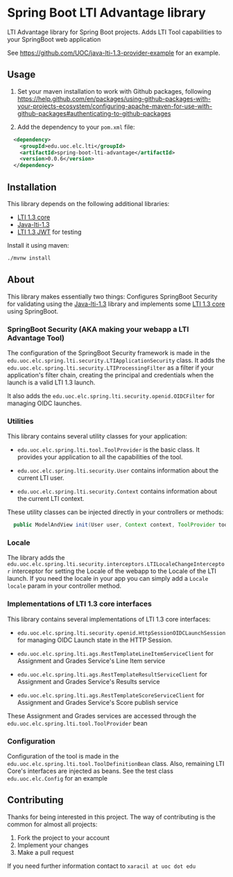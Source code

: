 # Spring Boot LTI Advantage library

LTI Advantage library for Spring Boot projects. Adds LTI Tool capabilities to your SpringBoot web application

See https://github.com/UOC/java-lti-1.3-provider-example for an example.

## Usage

1. Set your maven installation to work with Github packages, following https://help.github.com/en/packages/using-github-packages-with-your-projects-ecosystem/configuring-apache-maven-for-use-with-github-packages#authenticating-to-github-packages

2. Add the dependency to your `pom.xml` file:

```xml
  <dependency>
	<groupId>edu.uoc.elc.lti</groupId>
	<artifactId>spring-boot-lti-advantage</artifactId>
	<version>0.0.6</version>
  </dependency>
```  


## Installation

This library depends on the following additional libraries:

* [LTI 1.3 core](https://github.com/UOC/java-lti-1.3-core)
* [Java-lti-1.3](https://github.com/UOC/java-lti-1.3)
* [LTI 1.3 JWT](https://github.com/UOC/java-lti-1.3-jwt) for testing

Install it using maven:

```bash
./mvnw install
```

## About

This library makes essentially two things: Configures SpringBoot Security for validating using the [Java-lti-1.3](https://github.com/UOC/java-lti-1.3) 
library and implements some [LTI 1.3 core](https://github.com/UOC/java-lti-1.3-core#about) using SpringBoot.

### SpringBoot Security (AKA making your webapp a LTI Advantage Tool)

The configuration of the SpringBoot Security framework is made in the `edu.uoc.elc.spring.lti.security.LTIApplicationSecurity` class.
It adds the `edu.uoc.elc.spring.lti.security.LTIProcessingFilter` as a filter if your application's filter chain, creating the principal 
and credentials when the launch is a valid LTI 1.3 launch.

It also adds the `edu.uoc.elc.spring.lti.security.openid.OIDCFilter` for managing OIDC launches.

### Utilities

This library contains several utility classes for your application:

* `edu.uoc.elc.spring.lti.tool.ToolProvider` is the basic class. It provides your application to all the
capabilities of the tool.

* `edu.uoc.elc.spring.lti.security.User` contains information about the current LTI user.

* `edu.uoc.elc.spring.lti.security.Context` contains information about the current LTI context.

These utility classes can be injected directly in your controllers or methods:

```java
  public ModelAndView init(User user, Context context, ToolProvider toolProvider) {
``` 

### Locale

The library adds the `edu.uoc.elc.spring.lti.security.interceptors.LTILocaleChangeInterceptor` interceptor for
setting the Locale of the webapp to the Locale of the LTI launch. If you need the locale in your app you can simply 
add a `Locale locale` param in your controller method.

### Implementations of LTI 1.3 core interfaces

This library contains several implementations of LTI 1.3 core interfaces:

* `edu.uoc.elc.spring.lti.security.openid.HttpSessionOIDCLaunchSession` for managing OIDC Launch 
state in the HTTP Session.

* `edu.uoc.elc.spring.lti.ags.RestTemplateLineItemServiceClient` for Assignment and Grades Service's Line Item service

* `edu.uoc.elc.spring.lti.ags.RestTemplateResultServiceClient` for Assignment and Grades Service's Results service

* `edu.uoc.elc.spring.lti.ags.RestTemplateScoreServiceClient` for Assignment and Grades Service's Score publish service

These Assignment and Grades services are accessed through the `edu.uoc.elc.spring.lti.tool.ToolProvider` bean

### Configuration

Configuration of the tool is made in the `edu.uoc.elc.spring.lti.tool.ToolDefinitionBean` class. Also, remaining 
LTI Core's interfaces are injected as beans. See the test class `edu.uoc.elc.Config` for an example 

## Contributing

Thanks for being interested in this project. The way of contributing is the common for almost all projects:

1. Fork the project to your account
2. Implement your changes
3. Make a pull request

If you need further information contact to `xaracil at uoc dot edu`

